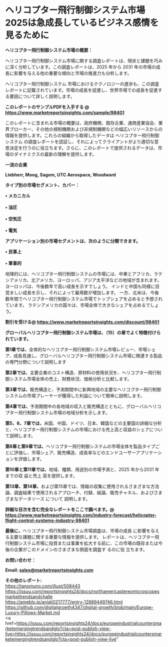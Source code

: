 # ヘリコプター飛行制御システム市場2025は急成長しているビジネス感情を見るために

<strong><b>ヘリコプター飛行制御システム市場の概要：</b></strong>

ヘリコプター飛行制御システム市場に関する調査レポートは、現状と課題を巧みに深く分析しています。この調査レポートは、2025 年から 2031 年の市場の成長に影響を与える他の重要な傾向と市場の推進力も分析します。

ヘリコプター飛行制御システム 市場におけるテクノロジーの進歩も、この調査レポートに記載されています。市場の成長を促進し、世界市場での成長を促進する要因について詳しく説明します。

<strong>このレポートのサンプルPDFを入手する @ <a href=https://www.marketreportsinsights.com/sample/98401>https://www.marketreportsinsights.com/sample/98401</a></strong>

このレポートに含まれる市場の概要は、政府機関、既存企業、通商産業協会、業界ブローカー、その他の規制機関および非規制機関などの幅広いリソースからの情報を提供します。これらの組織から取得したデータは ヘリコプター飛行制御システム の調査レポートを認証し、それによってクライアントがより適切な意思決定を行うのに役立ちます。さらに、このレポートで提供されるデータは、市場のダイナミクスの最新の理解を提供します。

<strong>一流の企業</strong>

<strong><b>Liebherr, Moog, Sagem, UTC Aerospace, Woodward</b></strong>

<strong><b>タイプ別の市場セグメント、カバー：</b></strong>

<strong>• メカニカル<br><br>• 油圧<br><br>• 空気圧<br><br>• 電気</strong>

<strong><b>アプリケーション別の市場セグメントは、次のように分類できます。</b></strong>

<strong>• 民事上<br><br>• 軍事的</strong>

 地理的には、ヘリコプター飛行制御システムの市場には、中東とアフリカ、ラテンアメリカ、北アメリカ、ヨーロッパ、アジア太平洋などの地域が含まれます。 ヨーロッパは、今後数年で高い成長を示すでしょう。 インドと中国も同様に目覚ましい成長を示し、それによって雇用数が増加します。 一方、北米は、今後数年間でヘリコプター飛行制御システム市場でトップシェアを占めると予想されています。 ラテンアメリカの国々は、市場全体で大きなシェアを占めるでしょう。

<strong>割引を受ける@ <a href=https://www.marketreportsinsights.com/discount/98401>https://www.marketreportsinsights.com/discount/98401</a></strong>

<strong><b>グローバルヘリコプター飛行制御システム市場は、（15）の章でよく特徴付けられています。</b></strong>

<strong><b>第</b></strong><strong><b>1章では、</b></strong>全体的なヘリコプター飛行制御システム市場レビュー、市場シェア、成長見通し、グローバルヘリコプター飛行制御システム市場に関連する製品の専門分野について説明します

<strong><b>第2章では、</b></strong>主要企業のコスト構造、原材料の使用状況を、ヘリコプター飛行制御システム市場全体の売上、財務状況、価格分析と比較します。

<strong><b>第3章では、</b></strong>販売構造と、予測期間中に新興地域の主要なヘリコプター飛行制御システムの市場プレーヤーが獲得した利益について簡単に説明します。

<strong><b>第4章では、</b></strong>予測期間中の各地域の収入と販売構造とともに、グローバルヘリコプター飛行制御システム市場の地域分析を示します。

<strong><b>第5、6、7章では、</b></strong>米国、中国、ドイツ、日本、韓国などの主要国の詳細な分析と、ヘリコプター飛行制御システムの市場における売上高と収益のシェアについて説明します。

<strong><b>第8章と第9章では、</b></strong>ヘリコプター飛行制御システムの市場全体を製品タイプごとに評価し、市場シェア、販売構造、成長率などのエンドユーザーアプリケーションを評価します。

<strong><b>第10章と第11章では、</b></strong>地域、種類、用途別の市場予測と、2025 年から2031 年までの収 益と売上 高を提供します。

<strong><b>第13章、第14章、</b></strong>および第15章では、情報の収集に使用されるさまざまな方法論、調査結果で使用されるアプローチ、付録、結論、販売チャネル、およびさまざまなデータソース について 説明します。

<strong>詳細な目次を含む完全なレポートをここで調べます。@ <a href=https://www.marketreportsinsights.com/industry-forecast/helicopter-flight-control-systems-industry-98401>https://www.marketreportsinsights.com/industry-forecast/helicopter-flight-control-systems-industry-98401</a></strong>

<strong><b>最後に、</b></strong>ヘリコプター飛行制御システム市場調査は、市場の成長 に影響を</a>与える主要な課題に関する重要な情報を提供します。 レポートは、ヘリコプター飛行制御システム市場に投資または事業を拡大する前に、この市場の既存または今後の企業がこのドメインのさまざまな側面を調査す るのに役 立ちます。

<strong><b>お問い合わせ：</b></strong>

<strong>Email: </strong><a href=mailto:sales@marketreportsinsights.com><strong>sales@marketreportsinsights.com</strong></a>

<strong>その他のレポート:</strong>
<br>
<a href=https://tanomuno.com/illust/508443>https://tanomuno.com/illust/508443</a>
<br>
<a href=https://issuu.com/reportsinsights24/docs/northamericastereomicroscopesmarkettrendsandchalle>https://issuu.com/reportsinsights24/docs/northamericastereomicroscopesmarkettrendsandchalle</a>
<br>
<a href=https://ameblo.jp/anjali0217777/entry-12889449746.html>https://ameblo.jp/anjali0217777/entry-12889449746.html</a>
<br>
<a href=https://github.com/digitalgrowth4347/digital-growth/blob/main/Europe-Luxury-Pillows-Market.md>https://github.com/digitalgrowth4347/digital-growth/blob/main/Europe-Luxury-Pillows-Market.md</a>
<br>
<a href=https://issuu.com/reportsinsights24/docs/europeindustrialcountersmarketemergingtrendsandglo?cta=post-publish-view-live>https://issuu.com/reportsinsights24/docs/europeindustrialcountersmarketemergingtrendsandglo?cta=post-publish-view-live</a>"
